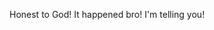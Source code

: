 Honest to God! It happened bro! I'm telling you!
<!---
sonotwes/sonotwes is a ✨ special ✨ repository because its `README.md` (this file) appears on your GitHub profile.
You can click the Preview link to take a look at your changes.
--->
